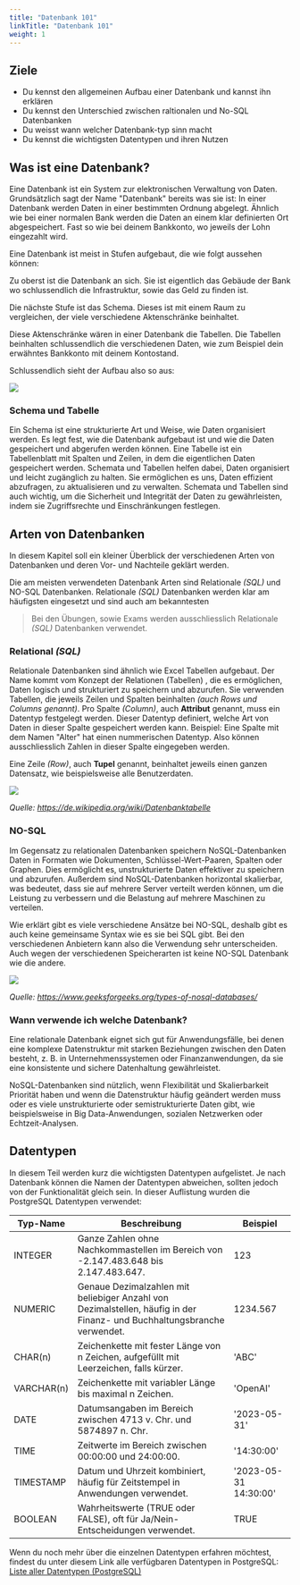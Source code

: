 ```yaml
---
title: "Datenbank 101"
linkTitle: "Datenbank 101"
weight: 1
---
```


## Ziele
* Du kennst den allgemeinen Aufbau einer Datenbank und kannst ihn erklären
* Du kennst den Unterschied zwischen raltionalen und No-SQL Datenbanken
* Du weisst wann welcher Datenbank-typ sinn macht
* Du kennst die wichtigsten Datentypen und ihren Nutzen

## Was ist eine Datenbank?
Eine Datenbank ist ein System zur elektronischen Verwaltung von Daten.
Grundsätzlich sagt der Name "Datenbank" bereits was sie ist: In einer Datenbank werden Daten in einer bestimmten Ordnung abgelegt.
Ähnlich wie bei einer normalen Bank werden die Daten an einem klar definierten Ort abgespeichert.
Fast so wie bei deinem Bankkonto, wo jeweils der Lohn eingezahlt wird.

Eine Datenbank ist meist in Stufen aufgebaut, die wie folgt aussehen können:

Zu oberst ist die Datenbank an sich. Sie ist eigentlich das Gebäude der Bank wo schlussendlich die Infrastruktur,
sowie das Geld zu finden ist.

Die nächste Stufe ist das Schema. Dieses ist mit einem Raum zu vergleichen, der viele verschiedene
Aktenschränke beinhaltet.

Diese Aktenschränke wären in einer Datenbank die Tabellen. Die Tabellen beinhalten schlussendlich
die verschiedenen Daten, wie zum Beispiel dein erwähntes Bankkonto mit deinem Kontostand.

Schlussendlich sieht der Aufbau also so aus: 

![](../images/Beispiel_Bank.png)

### Schema und Tabelle
Ein Schema ist eine strukturierte Art und Weise, wie Daten organisiert werden. Es legt fest, wie die Datenbank aufgebaut
ist und wie die Daten gespeichert und abgerufen werden können. Eine Tabelle ist ein Tabellenblatt mit Spalten und
Zeilen, in dem die eigentlichen Daten gespeichert werden. Schemata und Tabellen helfen dabei, Daten organisiert und
leicht zugänglich zu halten. Sie ermöglichen es uns, Daten effizient abzufragen, zu aktualisieren und zu verwalten.
Schemata und Tabellen sind auch wichtig, um die Sicherheit und Integrität der Daten zu gewährleisten, indem sie
Zugriffsrechte und Einschränkungen festlegen.

## Arten von Datenbanken
In diesem Kapitel soll ein kleiner Überblick der verschiedenen Arten von Datenbanken und deren 
Vor- und Nachteile geklärt werden.

Die am meisten verwendeten Datenbank Arten sind Relationale *(SQL)* und NO-SQL Datenbanken.
Relationale *(SQL)* Datenbanken werden klar am häufigsten eingesetzt und sind auch am bekanntesten
> Bei den Übungen, sowie Exams werden ausschliesslich Relationale *(SQL)* Datenbanken verwendet.

### Relational *(SQL)*
Relationale Datenbanken sind ähnlich wie Excel Tabellen aufgebaut. Der Name kommt vom Konzept der Relationen (Tabellen)
, die es ermöglichen, Daten logisch und strukturiert zu speichern und abzurufen. Sie verwenden Tabellen, die jeweils 
Zeilen und Spalten beinhalten *(auch Rows und Columns genannt)*. Pro Spalte *(Column)*, auch **Attribut** genannt, 
muss ein Datentyp festgelegt werden. Dieser Datentyp definiert, welche Art von Daten in dieser Spalte gespeichert 
werden kann. Beispiel: Eine Spalte mit dem Namen "Alter" hat einen nummerischen Datentyp. Also können
ausschliesslich Zahlen in dieser Spalte eingegeben werden. 

Eine Zeile *(Row)*, auch **Tupel** genannt, beinhaltet jeweils einen ganzen Datensatz, wie beispielsweise alle 
Benutzerdaten.

![](../images/Begriffe_relationaler_Datenbanken.png)

*Quelle: https://de.wikipedia.org/wiki/Datenbanktabelle*

### NO-SQL
Im Gegensatz zu relationalen Datenbanken speichern NoSQL-Datenbanken Daten in Formaten wie Dokumenten, 
Schlüssel-Wert-Paaren, Spalten oder Graphen. Dies ermöglicht es, unstrukturierte Daten effektiver zu speichern und 
abzurufen. Außerdem sind NoSQL-Datenbanken horizontal skalierbar, was bedeutet, dass sie auf mehrere Server verteilt 
werden können, um die Leistung zu verbessern und die Belastung auf mehrere Maschinen zu verteilen.

Wie erklärt gibt es viele verschiedene Ansätze bei NO-SQL, deshalb gibt es auch keine gemeinsame Syntax wie es sie bei
SQL gibt. Bei den verschiedenen Anbietern kann also die Verwendung sehr unterscheiden. Auch wegen der verschiedenen 
Speicherarten ist keine NO-SQL Datenbank wie die andere.

![](../images/NoSQLDatabases.jpg)

*Quelle: https://www.geeksforgeeks.org/types-of-nosql-databases/*

### Wann verwende ich welche Datenbank?
Eine relationale Datenbank eignet sich gut für Anwendungsfälle, bei denen eine komplexe Datenstruktur mit starken
Beziehungen zwischen den Daten besteht, z. B. in Unternehmenssystemen oder Finanzanwendungen, da sie eine konsistente
und sichere Datenhaltung gewährleistet.

NoSQL-Datenbanken sind nützlich, wenn Flexibilität und Skalierbarkeit Priorität haben und wenn die Datenstruktur häufig
geändert werden muss oder es viele unstrukturierte oder semistrukturierte Daten gibt, wie beispielsweise in Big
Data-Anwendungen, sozialen Netzwerken oder Echtzeit-Analysen.

## Datentypen
In diesem Teil werden kurz die wichtigsten Datentypen aufgelistet. Je nach Datenbank können die Namen der Datentypen
abweichen, sollten jedoch von der Funktionalität gleich sein. In dieser Auflistung wurden die PostgreSQL Datentypen
verwendet:

| Typ-Name   | Beschreibung                                                                                                            | Beispiel              |
|------------|-------------------------------------------------------------------------------------------------------------------------|-----------------------|
| INTEGER    | Ganze Zahlen ohne Nachkommastellen im Bereich von -2.147.483.648 bis 2.147.483.647.                                     | 123                   |
| NUMERIC    | Genaue Dezimalzahlen mit beliebiger Anzahl von Dezimalstellen, häufig in der Finanz- und Buchhaltungsbranche verwendet. | 1234.567              |
| CHAR(n)    | Zeichenkette mit fester Länge von n Zeichen, aufgefüllt mit Leerzeichen, falls kürzer.                                  | 'ABC'                 |
| VARCHAR(n) | Zeichenkette mit variabler Länge bis maximal n Zeichen.                                                                 | 'OpenAI'              |
| DATE       | Datumsangaben im Bereich zwischen 4713 v. Chr. und 5874897 n. Chr.                                                      | '2023-05-31'          |
| TIME       | Zeitwerte im Bereich zwischen 00:00:00 und 24:00:00.                                                                    | '14:30:00'            |
| TIMESTAMP  | Datum und Uhrzeit kombiniert, häufig für Zeitstempel in Anwendungen verwendet.                                          | '2023-05-31 14:30:00' |
| BOOLEAN    | Wahrheitswerte (TRUE oder FALSE), oft für Ja/Nein-Entscheidungen verwendet.                                             | TRUE                  |


Wenn du noch mehr über die einzelnen Datentypen erfahren möchtest, findest du unter diesem Link alle verfügbaren
Datentypen in PostgreSQL: [Liste aller Datentypen (PostgreSQL)](https://www.postgresql.org/docs/current/datatype.html#:~:text=The%20following%20types%20(or%20spellings,without%20time%20zone)%2C%20xml%20.)

